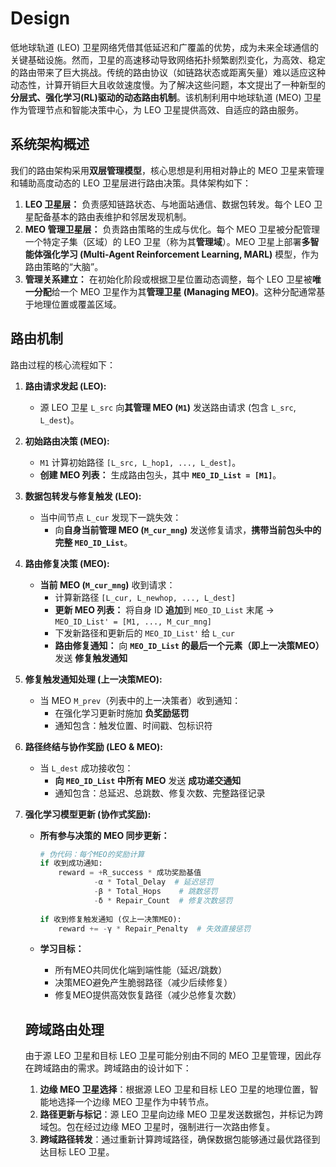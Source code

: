 # Design

低地球轨道 (LEO) 卫星网络凭借其低延迟和广覆盖的优势，成为未来全球通信的关键基础设施。然而，卫星的高速移动导致网络拓扑频繁剧烈变化，为高效、稳定的路由带来了巨大挑战。传统的路由协议（如链路状态或距离矢量）难以适应这种动态性，计算开销巨大且收敛速度慢。为了解决这些问题，本文提出了一种新型的**分层式、强化学习(RL)驱动的动态路由机制**。该机制利用中地球轨道 (MEO) 卫星作为管理节点和智能决策中心，为 LEO 卫星提供高效、自适应的路由服务。

## 系统架构概述

我们的路由架构采用**双层管理模型**，核心思想是利用相对静止的 MEO 卫星来管理和辅助高度动态的 LEO 卫星层进行路由决策。具体架构如下：

1. **LEO 卫星层：** 负责感知链路状态、与地面站通信、数据包转发。每个 LEO 卫星配备基本的路由表维护和邻居发现机制。
2. **MEO 管理卫星层：** 负责路由策略的生成与优化。每个 MEO 卫星被分配管理一个特定子集（区域）的 LEO 卫星（称为其**管理域**）。MEO 卫星上部署**多智能体强化学习 (Multi-Agent Reinforcement Learning, MARL)** 模型，作为路由策略的“大脑”。
3. **管理关系建立：** 在初始化阶段或根据卫星位置动态调整，每个 LEO 卫星被**唯一分配**给一个 MEO 卫星作为其**管理卫星 (Managing MEO)**。这种分配通常基于地理位置或覆盖区域。

## 路由机制

路由过程的核心流程如下：

1. **路由请求发起 (LEO):**

   - 源 LEO 卫星 `L_src` 向**其管理 MEO (`M1`)** 发送路由请求 (包含 `L_src`, `L_dest`)。

2. **初始路由决策 (MEO):**

   - `M1` 计算初始路径 `[L_src, L_hop1, ..., L_dest]`。
   - **创建 MEO 列表：** 生成路由包头，其中 **`MEO_ID_List = [M1]`**。

3. **数据包转发与修复触发 (LEO):**

   - 当中间节点 `L_cur` 发现下一跳失效：
     - 向**自身当前管理 MEO (`M_cur_mng`)** 发送修复请求，**携带当前包头中的完整 `MEO_ID_List`**。

4. **路由修复决策 (MEO):**

   - **当前 MEO (`M_cur_mng`)** 收到请求：
     - 计算新路径 `[L_cur, L_newhop, ..., L_dest]`
     - **更新 MEO 列表：** 将自身 ID **追加**到 `MEO_ID_List` 末尾 → `MEO_ID_List' = [M1, ..., M_cur_mng]`
     - 下发新路径和更新后的 `MEO_ID_List'` 给 `L_cur`
     - **路由修复通知：** 向 **`MEO_ID_List` 的最后一个元素（即上一决策MEO）** 发送 **修复触发通知**

5. **修复触发通知处理 (上一决策MEO):**

   - 当 MEO `M_prev`（列表中的上一决策者）收到通知：
     - 在强化学习更新时施加 **负奖励惩罚**
     - 通知包含：触发位置、时间戳、包标识符

6. **路径终结与协作奖励 (LEO & MEO):**

   - 当 `L_dest` 成功接收包：
     - **向 `MEO_ID_List` 中所有 MEO** 发送 **成功递交通知**
     - 通知包含：总延迟、总跳数、修复次数、完整路径记录

7. **强化学习模型更新 (协作式奖励):**

   - **所有参与决策的 MEO 同步更新：**

     ```python
     # 伪代码：每个MEO的奖励计算
     if 收到成功通知:
         reward = +R_success * 成功奖励基值
                 -α * Total_Delay  # 延迟惩罚
                 -β * Total_Hops    # 跳数惩罚
                 -δ * Repair_Count  # 修复次数惩罚
         
     if 收到修复触发通知 (仅上一决策MEO):
         reward += -γ * Repair_Penalty  # 失效直接惩罚
     ```

   - **学习目标：**

     - 所有MEO共同优化端到端性能（延迟/跳数）
     - 决策MEO避免产生脆弱路径（减少后续修复）
     - 修复MEO提供高效恢复路径（减少总修复次数）

   ## 跨域路由处理

   由于源 LEO 卫星和目标 LEO 卫星可能分别由不同的 MEO 卫星管理，因此存在跨域路由的需求。跨域路由的设计如下：

   1. **边缘 MEO 卫星选择**：根据源 LEO 卫星和目标 LEO 卫星的地理位置，智能地选择一个边缘 MEO 卫星作为中转节点。
   2. **路径更新与标记**：源 LEO 卫星向边缘 MEO 卫星发送数据包，并标记为跨域包。包在经过边缘 MEO 卫星时，强制进行一次路由修复。
   3. **跨域路径转发**：通过重新计算跨域路径，确保数据包能够通过最优路径到达目标 LEO 卫星。

   